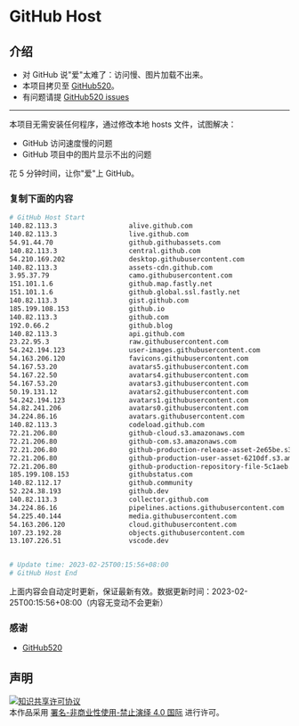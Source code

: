 # GitHub Host
## 介绍
- 对 GitHub 说"爱"太难了：访问慢、图片加载不出来。
- 本项目拷贝至 [GitHub520](https://github.com/521xueweihan/GitHub520)。
- 有问题请提 [GitHub520 issues](https://github.com/521xueweihan/GitHub520/issues/new)

---

本项目无需安装任何程序，通过修改本地 hosts 文件，试图解决：
- GitHub 访问速度慢的问题
- GitHub 项目中的图片显示不出的问题

花 5 分钟时间，让你"爱"上 GitHub。

### 复制下面的内容
```bash
# GitHub Host Start
140.82.113.3                  alive.github.com
140.82.113.3                  live.github.com
54.91.44.70                   github.githubassets.com
140.82.113.3                  central.github.com
54.210.169.202                desktop.githubusercontent.com
140.82.113.3                  assets-cdn.github.com
3.95.37.79                    camo.githubusercontent.com
151.101.1.6                   github.map.fastly.net
151.101.1.6                   github.global.ssl.fastly.net
140.82.113.3                  gist.github.com
185.199.108.153               github.io
140.82.113.3                  github.com
192.0.66.2                    github.blog
140.82.113.3                  api.github.com
23.22.95.3                    raw.githubusercontent.com
54.242.194.123                user-images.githubusercontent.com
54.163.206.120                favicons.githubusercontent.com
54.167.53.20                  avatars5.githubusercontent.com
54.167.22.50                  avatars4.githubusercontent.com
54.167.53.20                  avatars3.githubusercontent.com
50.19.131.12                  avatars2.githubusercontent.com
54.242.194.123                avatars1.githubusercontent.com
54.82.241.206                 avatars0.githubusercontent.com
34.224.86.16                  avatars.githubusercontent.com
140.82.113.3                  codeload.github.com
72.21.206.80                  github-cloud.s3.amazonaws.com
72.21.206.80                  github-com.s3.amazonaws.com
72.21.206.80                  github-production-release-asset-2e65be.s3.amazonaws.com
72.21.206.80                  github-production-user-asset-6210df.s3.amazonaws.com
72.21.206.80                  github-production-repository-file-5c1aeb.s3.amazonaws.com
185.199.108.153               githubstatus.com
140.82.112.17                 github.community
52.224.38.193                 github.dev
140.82.113.3                  collector.github.com
34.224.86.16                  pipelines.actions.githubusercontent.com
54.225.40.144                 media.githubusercontent.com
54.163.206.120                cloud.githubusercontent.com
107.23.192.28                 objects.githubusercontent.com
13.107.226.51                 vscode.dev


# Update time: 2023-02-25T00:15:56+08:00
# GitHub Host End

```
上面内容会自动定时更新，保证最新有效。数据更新时间：2023-02-25T00:15:56+08:00（内容无变动不会更新）

### 感谢

- [GitHub520](https://github.com/521xueweihan/GitHub520)

## 声明
<a rel="license" href="https://creativecommons.org/licenses/by-nc-nd/4.0/deed.zh"><img alt="知识共享许可协议" style="border-width: 0" src="https://licensebuttons.net/l/by-nc-nd/4.0/88x31.png"></a><br>本作品采用 <a rel="license" href="https://creativecommons.org/licenses/by-nc-nd/4.0/deed.zh">署名-非商业性使用-禁止演绎 4.0 国际</a> 进行许可。